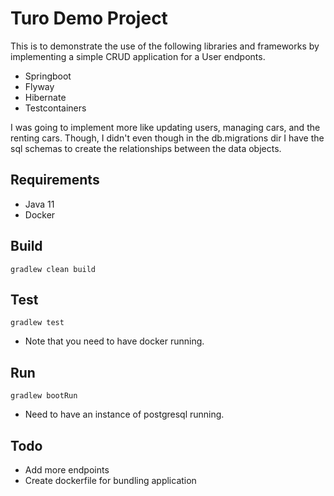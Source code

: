 # Turo Demo Project
This is to demonstrate the use of the following libraries and frameworks by
implementing a simple CRUD application for a User endponts.

- Springboot
- Flyway
- Hibernate
- Testcontainers

I was going to implement more like updating users, managing cars, and the renting cars. Though, 
I didn't even though in the db.migrations dir I have the sql schemas to create the relationships between 
the data objects. 

## Requirements
- Java 11
- Docker

## Build
```shell
gradlew clean build
```

## Test
```shell
gradlew test
```
* Note that you need to have docker running.

## Run
```shell
gradlew bootRun
```
* Need to have an instance of postgresql running.

## Todo
- Add more endpoints
- Create dockerfile for bundling application
